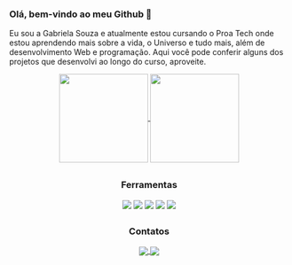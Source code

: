 ### Olá, bem-vindo ao meu Github 👋

Eu sou a Gabriela Souza e atualmente estou cursando o Proa Tech onde estou aprendendo mais sobre a vida, o Universo e tudo mais, além de desenvolvimento Web e programação.
Aqui você pode conferir alguns dos projetos que desenvolvi ao longo do curso, aproveite.

<div align="center">
  <a href="https://github.com/gabriela4souza">
  <img align="center" height="160" src="https://github-readme-stats.vercel.app/api?username=gabriela4souza&show_icons=true&theme=tokyonight&bg_color=00000000"/>
  <img align="center" height="160" src="https://github-readme-stats.vercel.app/api/top-langs/?username=gabriela4souza&layout=compact&bg_color=00000000&title_color=70a5fd&icon_color=bf91f3&text_color=38bdae"/>
  </a>
</div>

<!-- ## -->

<!-- ![snake svg](https://github.com/gabriela4souza/gabriela4souza/blob/output/github-contribution-grid-snake.svg)  -->

<!-- <picture>
  <source media="(prefers-color-scheme: dark)" srcset="github-snake-dark.svg" />
  <source media="(prefers-color-scheme: light)" srcset="github-snake.svg" />
  <img alt="github-snake" src="github-snake.svg" />
</picture> -->

##
<div align="center">
  <h3>Ferramentas</h3>
  <img align="center" src="https://img.shields.io/badge/Aseprite-FFFFFF?style=for-the-badge&logo=Aseprite&logoColor=#7D929E"/>
  <img align="center" src="https://img.shields.io/badge/Canva-%2300C4CC.svg?style=for-the-badge&logo=Canva&logoColor=white"/>
  <img align="center" src="https://img.shields.io/badge/figma-%23F24E1E.svg?style=for-the-badge&logo=figma&logoColor=white"/> 
  <img align="center" src="https://img.shields.io/badge/Inkscape-e0e0e0?style=for-the-badge&logo=inkscape&logoColor=080A13"/>
  <img align="center" src="https://img.shields.io/badge/Notion-%23000000.svg?style=for-the-badge&logo=notion&logoColor=white"/>  
</div>

##

<div align=center>
  <h3>Contatos</h3>
  <a href="mailto:gabrielaasouza24@gmail.com">
  <img align="center" src="https://img.shields.io/badge/Gmail-D14836?style=for-the-badge&logo=gmail&logoColor=white"/>
  <a href="https://www.linkedin.com/in/gabrielaasouza/">
  <img align="center" src="https://img.shields.io/badge/linkedin-%230077B5.svg?style=for-the-badge&logo=linkedin&logoColor=white"/>
</div>


